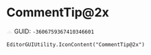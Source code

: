 # CommentTip@2x
![](/img/CommentTip@2x.png)
GUID: `-3606759367410346601`
```
EditorGUIUtility.IconContent("CommentTip@2x")
```
